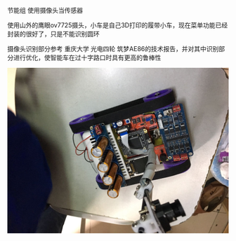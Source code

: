 

节能组 使用摄像头当传感器

使用山外的鹰眼ov7725摄头，小车是自己3D打印的履带小车，现在菜单功能已经封装的很好了，只是不能识别圆环


摄像头识别部分参考 重庆大学 光电四轮 筑梦AE86的技术报告，并对其中识别部分进行优化，使智能车在过十字路口时具有更高的鲁棒性


![img](https://github.com/smallzhu/smartCar/blob/master/%E5%BE%AE%E4%BF%A1%E5%9B%BE%E7%89%87_20220706144227.jpg)
